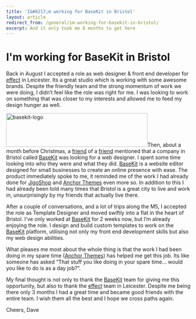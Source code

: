 ```yaml
---
title: 'I&#8217;m working for BaseKit in Bristol'
layout: article
redirect_from: /general/im-working-for-basekit-in-bristol/
excerpt: And it only took me 6 months to get here
---
```


# I'm working for BaseKit in Bristol

Back in August I accepted a role as web designer & front end developer for [effect][1] in Leicester. Its a great studio which is working with some awesome brands. Despite the friendly team and the strong momentum of work we were doing, I didn&#8217;t feel like the role was right for me. I was looking to work on something that was closer to my interests and allowed me to feed my design hunger as well.

<img class="alignright  wp-image-912" style="border: 0;" alt="basekit-logo" src="http://david.darn.es/wp-content/uploads/2014/01/basekit-logo.png" width="384" height="91" />Then, about a month before Christmas, a [friend][2] of a [friend][3] mentioned that a company in Bristol called [BaseKit][4] was looking for a web designer. I spent some time looking into who they were and what they did. [BaseKit][4] is a website editor designed for small businesses to create an online presence with ease. The product immediately spoke to me, it reminded me of the work I had already done for [JigoShop][5] and [Anchor Themes][6] even more so. In addition to this I had already been told many times that Bristol is a great city to live and work in, unsurprisingly by my friends that actually live there.

After a couple of conversations, and a lot of trips along the M5, I accepted the role as Template Designer and moved swiftly into a flat in the heart of Bristol. I&#8217;ve only worked at [BaseKit][4] for 2 weeks now, but I&#8217;m already enjoying the role. I design and build custom templates to work on the [BaseKit][4] platform, utilising not only my front end development skills but also my web design abilities.

What pleases me most about the whole thing is that the work I had been doing in my spare time ([Anchor Themes][6]) has helped me get this job. Its like someone has asked &#8220;That stuff you like doing in your spare time… would you like to do is as a day job?&#8221;.

My final thought is not only to thank the [BaseKit][4] team for giving me this opportunity, but also to thank the [effect][1] team in Leicester. Despite me being there only 3 months I had a great time and became good friends with the entire team. I wish them all the best and I hope we cross paths again.

Cheers, Dave

 [1]: http://effectdigital.com/
 [2]: http://daleanthony.com/
 [3]: http://createdbypete.com/
 [4]: http://basekit.com/
 [5]: http://jigoshop.com/
 [6]: http://anchorthemes.com/
